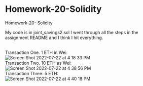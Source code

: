 # Homework-20-Solidity
Homework-20- Solidity

My code is in joint_savings2.sol I went through all the steps in the assignment README and I think I hit everything.


<br>Transaction One. 1 ETH in Wei:
<br>![Screen Shot 2022-07-22 at 4 18 33 PM](https://user-images.githubusercontent.com/12401828/180572011-d2e14fb8-36d6-4209-88f1-b3c784b27803.png)
<br>Transaction Two. 10 ETH as Wei:
<br>![Screen Shot 2022-07-22 at 4 38 56 PM](https://user-images.githubusercontent.com/12401828/180572256-0c838cb3-25cc-44f6-9810-583fe9c1a11c.png)
<br>Transaction Three. 5 ETH:
<br>![Screen Shot 2022-07-22 at 4 40 18 PM](https://user-images.githubusercontent.com/12401828/180572362-9e1e7d77-c5f8-453c-9d14-4f3380373e56.png)
